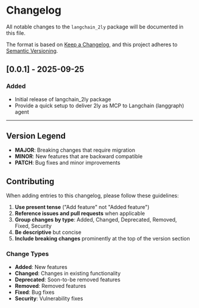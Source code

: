 # Changelog

All notable changes to the `langchain_2ly` package will be documented in this file.

The format is based on [Keep a Changelog](https://keepachangelog.com/en/1.0.0/),
and this project adheres to [Semantic Versioning](https://semver.org/spec/v2.0.0.html).

## [0.0.1] - 2025-09-25

### Added
- Initial release of langchain_2ly package
- Provide a quick setup to deliver 2ly as MCP to Langchain (langgraph) agent

---

## Version Legend

- **MAJOR**: Breaking changes that require migration
- **MINOR**: New features that are backward compatible
- **PATCH**: Bug fixes and minor improvements

## Contributing

When adding entries to this changelog, please follow these guidelines:

1. **Use present tense** ("Add feature" not "Added feature")
2. **Reference issues and pull requests** when applicable
3. **Group changes by type**: Added, Changed, Deprecated, Removed, Fixed, Security
4. **Be descriptive** but concise
5. **Include breaking changes** prominently at the top of the version section

### Change Types

- **Added**: New features
- **Changed**: Changes in existing functionality
- **Deprecated**: Soon-to-be removed features
- **Removed**: Removed features
- **Fixed**: Bug fixes
- **Security**: Vulnerability fixes
